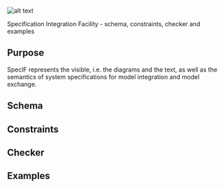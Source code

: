 ![alt text](http://specif.de/files/template/specif-logo.png "SpecIF Open SE Models")

Specification Integration Facility - schema, constraints, checker and examples

## Purpose
SpecIF represents the visible, i.e. the diagrams and the text, as well as the semantics of system specifications for model integration and model exchange.

## Schema

## Constraints

## Checker

## Examples

